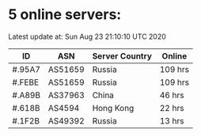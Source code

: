 # 5 online servers:

Latest update at: Sun Aug 23 21:10:10 UTC 2020

| ID | ASN | Server Country | Online |
| -- | --- | -------------- | ------ |
| #.95A7 | AS51659 | Russia | 109 hrs |
| #.FEBE | AS51659 | Russia | 109 hrs |
| #.A89B | AS37963 | China | 46 hrs |
| #.618B | AS4594 | Hong Kong | 22 hrs |
| #.1F2B | AS49392 | Russia | 13 hrs |

